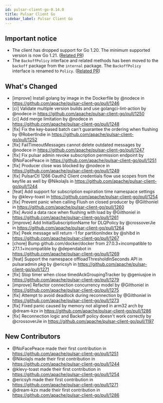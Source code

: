 ```yaml
---
id: pulsar-client-go-0.14.0
title: Pulsar Client Go
sidebar_label: Pulsar Client Go
---
```


## Important notice

- The client has dropped support for Go 1.20. The minimum supported version is now Go
  1.21. ([Related PR](https://github.com/apache/pulsar-client-go/pull/1249))
- The `BackoffPolicy` interface and related methods has been moved to the `backoff` package from the `internal` package.
  The `BackoffPolicy` interface is renamed to
  `Policy`. ([Related PR](https://github.com/apache/pulsar-client-go/pull/1197))

## What's Changed
* [improve] Install golang by image in the Dockerfile by @nodece in https://github.com/apache/pulsar-client-go/pull/1246
* [ci] Validate multiple version builds and use golangci-lint-action by @nodece in https://github.com/apache/pulsar-client-go/pull/1250
* [ci] Add merge limitation by @nodece in https://github.com/apache/pulsar-client-go/pull/1248
* [fix] Fix the key-based batch can't guarantee the ordering when flushing by @RobertIndie in https://github.com/apache/pulsar-client-go/pull/1252
* [fix] FailTimeoutMessages cannot delete outdated messages by @nodece in https://github.com/apache/pulsar-client-go/pull/1247
* [fix] Fix pulsar admin revoke subscription permission endpoint by @NoFacePeace in https://github.com/apache/pulsar-client-go/pull/1251
* [fix] Producer close was blocked by @nodece in https://github.com/apache/pulsar-client-go/pull/1249
* [fix] PulsarCtl 1266 Oauth2 Client credentials flow use scopes from the keyfile as well by @Nikolajls in https://github.com/apache/pulsar-client-go/pull/1244
* [feat] Add support for subscription expiration time namespace settings by @klevy-toast in https://github.com/apache/pulsar-client-go/pull/1254
* [fix] Prevent panic when calling Flush on closed producer by @Gilthoniel in https://github.com/apache/pulsar-client-go/pull/1260
* [fix] Avoid a data race when flushing with load by @Gilthoniel in https://github.com/apache/pulsar-client-go/pull/1261
* [improve] Add InitialSubscriptionName for DLQPolicy by @crossoverJie in https://github.com/apache/pulsar-client-go/pull/1264
* [fix] Peek message will return -1 for partitionIndex by @shibd in https://github.com/apache/pulsar-client-go/pull/1267
* [chore] Bump github.com/docker/docker from 27.0.3+incompatible to 27.1.1+incompatible by @dependabot in https://github.com/apache/pulsar-client-go/pull/1269
* [feat] Support the namespace offloadThresholdInSeconds API in pulsaradmin pkg by @ericsyh in https://github.com/apache/pulsar-client-go/pull/1271
* [fix] Stop timer when close timedAckGroupingTracker by @geniusjoe in https://github.com/apache/pulsar-client-go/pull/1279
* [improve] Refactor connection concurrency model by @Gilthoniel in https://github.com/apache/pulsar-client-go/pull/1275
* [fix] Attempt to avoid deadlock during reconnection by @Gilthoniel in https://github.com/apache/pulsar-client-go/pull/1273
* [fix] Fixed panic caused by memory not aligned in arm32 arch by @dream-kzx in https://github.com/apache/pulsar-client-go/pull/1286
* [fix] Reconnection logic and Backoff policy doesn't work correctly by @crossoverJie in https://github.com/apache/pulsar-client-go/pull/1197

## New Contributors
* @NoFacePeace made their first contribution in https://github.com/apache/pulsar-client-go/pull/1251
* @Nikolajls made their first contribution in https://github.com/apache/pulsar-client-go/pull/1244
* @klevy-toast made their first contribution in https://github.com/apache/pulsar-client-go/pull/1254
* @ericsyh made their first contribution in https://github.com/apache/pulsar-client-go/pull/1271
* @dream-kzx made their first contribution in https://github.com/apache/pulsar-client-go/pull/1286